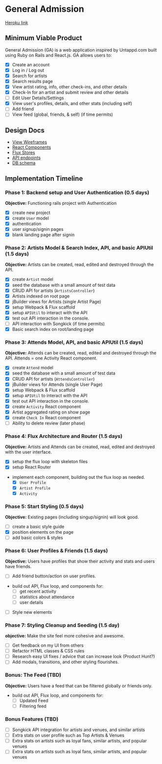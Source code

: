 # General Admission

[Heroku link][heroku]

[heroku]: http://generaladmission.herokuapp.com/

## Minimum Viable Product

General Admission (GA) is a web application inspired by Untappd.com built using Ruby on Rails and React.js. GA allows users to:

<!-- This is a Markdown checklist. Use it to keep track of your
progress. Put an x between the brackets for a checkmark: [x] -->

- [x] Create an account
- [x] Log in / Log out
- [x] Search for artists
- [x] Search results page
- [x] View artist rating, info, other check-ins, and other details
- [x] Check-In for an artist and submit review and other details
- [ ] Edit User Details/Settings
- [x] View user's profiles, details, and other stats (including self)
- [ ] Add friend
- [ ] View feed (global, friends, & self) (if time permits)

## Design Docs
* [View Wireframes][views]
* [React Components][components]
* [Flux Stores][stores]
* [API endpoints][api-endpoints]
* [DB schema][schema]

[views]: ./docs/views.md
[components]: ./docs/components.md
[stores]: ./docs/stores.md
[api-endpoints]: ./docs/api-endpoints.md
[schema]: ./docs/schema.md

## Implementation Timeline

### Phase 1: Backend setup and User Authentication (0.5 days)

**Objective:** Functioning rails project with Authentication

- [x] create new project
- [x] create `User` model
- [x] authentication
- [x] user signup/signin pages
- [x] blank landing page after signin

### Phase 2: Artists Model & Search Index, API, and basic APIUtil (1.5 days)

**Objective:** Artists can be created, read, edited and destroyed through
the API.

- [x] create `Artist` model
- [x] seed the database with a small amount of test data
- [x] CRUD API for artists (`ArtistsController`)
- [x] Artists indexed on root page
- [x] jBuilder views for Artists (single Artist Page)
- [x] setup Webpack & Flux scaffold
- [x] setup `APIUtil` to interact with the API
- [x] test out API interaction in the console.
- [ ] API interaction with Songkick (if time permits)
- [x] Basic search index on root/landing page

### Phase 3: Attends Model, API, and basic APIUtil (1.5 days)

**Objective:** Attends can be created, read, edited and destroyed through
the API. Attends = one Activity React component.

- [x] create `Attend` model
- [x] seed the database with a small amount of test data
- [x] CRUD API for artists (`AttendsController`)
- [x] jBuilder views for Attends (single User Page)
- [x] setup Webpack & Flux scaffold
- [x] setup `APIUtil` to interact with the API
- [x] test out API interaction in the console.
- [x] create `Activity` React component
- [x] Artist aggregated rating on show page
- [x] create `Check In` React component
- [ ] Ability to delete review (later phase)

### Phase 4: Flux Architecture and Router (1.5 days)

**Objective:** Artists and Attends can be created, read, edited and destroyed with the
user interface.

- [x] setup the flux loop with skeleton files
- [x] setup React Router
- implement each component, building out the flux loop as needed.
  - [x] `User Profile`
  - [x] `Artist Profile`
  - [x] `Activity`

### Phase 5: Start Styling (0.5 days)

**Objective:** Existing pages (including singup/signin) will look good.

- [ ] create a basic style guide
- [x] position elements on the page
- [ ] add basic colors & styles

### Phase 6: User Profiles & Friends (1.5 days)

**Objective:** Users have profiles that show their activity and stats and users have friends.

- [ ] Add friend button/action on user profiles.
- build out API, Flux loop, and components for:
  - [ ] get recent activity
  - [ ] statistics about attendance
  - [ ] user details
- [ ] Style new elements

### Phase 7: Styling Cleanup and Seeding (1.5 day)

**objective:** Make the site feel more cohesive and awesome.

- [ ] Get feedback on my UI from others
- [ ] Refactor HTML classes & CSS rules
- [ ] Research easy UI fixes / advice that can increase look (Product Hunt?)
- [ ] Add modals, transitions, and other styling flourishes.

### Bonus: The Feed (TBD)

**Objective:** Users have a feed that can be filtered globally or friends only.

- build out API, Flux loop, and components for:
  - [ ] Updated Feed
  - [ ] Filtering feed

### Bonus Features (TBD)
- [ ] Songkick API integration for artists and venues, and similar artists
- [ ] Extra stats on user profile such as Top Artists & Venues
- [ ] Extra stats on artists such as loyal fans, similar artists, and popular venues
- [ ] Extra stats on artists such as loyal fans, similar artists, and popular venues

[phase-one]: ./docs/phases/phase1.md
[phase-two]: ./docs/phases/phase2.md
[phase-three]: ./docs/phases/phase3.md
[phase-six]: ./docs/phases/phase6.md
